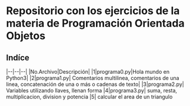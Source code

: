 # Repositorio con los ejercicios de la materia de Programación Orientada Objetos

## Indíce
|--|--|--|
|No.Archivo|Descripción|
|1|programa0.py|Hola mundo en Python3|
|2|programa1.py| Comentarios multilinea, comentarios de una linea, concatenación de una o más o cadenas de texto|
|3|programa2.py| Variables 
utilizando llaves, llenan 
forma
|4|programa3.py| 
suma, resta, multiplicacion, division y potencia
|5| calcular el area de un triangulo